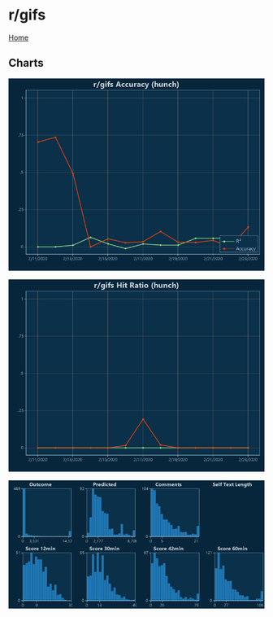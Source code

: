 # r/gifs

[Home](../index.md)

## Charts

![r/gifs R² (hunch)](../images/hunch_gifs_Accuracy.png "r/gifs R² (hunch)")

![r/gifs Hit Ratio (hunch)](../images/hunch_gifs_HitRatio.png "r/gifs Hit Ratio (hunch)")

![r/gifs Distributions (hunch)](../images/hunch_gifs_Distributions.png "r/gifs Distributions (hunch)")

